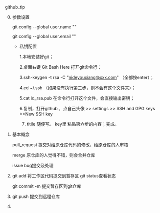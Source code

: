 github_tip

0. 参数设置

   git config --global user.name ""

   git config --global user.email ""

   + 私钥配置

     1.本地安装好git；

     2.桌面右键 Git Bash Here 打开git命令行；

     3.ssh-keygen -t rsa -C "nideyouxiang@xxx.com"  （全部按enter）；

     4.cd ~/.ssh  （如果没有执行第三步，则不会有这个文件夹）；

     5.cat id_rsa.pub   在命令行打开这个文件，会直接输出密钥；

     6.复制，打开github  ，点自己头像 >> settings >> SSH and GPG keys >>New SSH key 

     7. titile 随便写。 key里  粘贴第六步的内容；完成。

1. 基本概念

   pull_request 提交对给原仓库代码的修改，给原仓库的人审核

   merge  原仓库的人觉得不错，则会合并仓库

   issue bug提交及处理

   

   

2. git add  将工作区代码提交到暂存区  git status查看状态

   git commit -m  提交暂存区到git仓库

3. git push 提交到远程仓库

4. 
